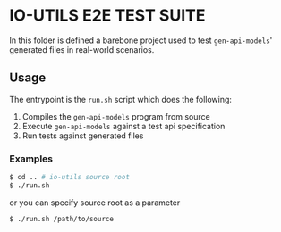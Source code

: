 # IO-UTILS E2E TEST SUITE
In this folder is defined a barebone project used to test `gen-api-models`' generated files in real-world scenarios. 

## Usage
The entrypoint is the `run.sh` script which does the following:
1. Compiles the `gen-api-models` program from source
2. Execute `gen-api-models` against a test api specification
3. Run tests against generated files

### Examples

```sh
$ cd .. # io-utils source root
$ ./run.sh
```

or you can specify source root as a parameter

```sh
$ ./run.sh /path/to/source
```
